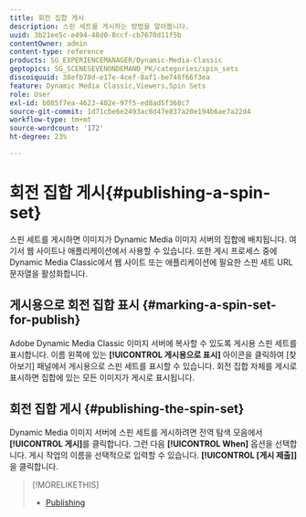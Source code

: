 ```yaml
---
title: 회전 집합 게시
description: 스핀 세트를 게시하는 방법을 알아봅니다.
uuid: 3b21ee5c-e494-48d0-8ccf-cb7670d11f5b
contentOwner: admin
content-type: reference
products: SG_EXPERIENCEMANAGER/Dynamic-Media-Classic
geptopics: SG_SCENESEVENONDEMAND_PK/categories/spin_sets
discoiquuid: 38efb70d-e17e-4cef-8af1-be748f66f3ea
feature: Dynamic Media Classic,Viewers,Spin Sets
role: User
exl-id: b085f7ea-4623-402e-97f5-ed8ad5f368c7
source-git-commit: 1d71cbe6e2493ac8d47e837a20e194b6ae7a22d4
workflow-type: tm+mt
source-wordcount: '172'
ht-degree: 23%

---
```


# 회전 집합 게시{#publishing-a-spin-set}

스핀 세트를 게시하면 이미지가 Dynamic Media 이미지 서버의 집합에 배치됩니다. 여기서 웹 사이트나 애플리케이션에서 사용할 수 있습니다. 또한 게시 프로세스 중에 Dynamic Media Classic에서 웹 사이트 또는 애플리케이션에 필요한 스핀 세트 URL 문자열을 활성화합니다.

## 게시용으로 회전 집합 표시 {#marking-a-spin-set-for-publish}

Adobe Dynamic Media Classic 이미지 서버에 복사할 수 있도록 게시용 스핀 세트를 표시합니다. 이름 왼쪽에 있는 **[!UICONTROL 게시용으로 표시]** 아이콘을 클릭하여 [찾아보기] 패널에서 게시용으로 스핀 세트를 표시할 수 있습니다. 회전 집합 자체를 게시로 표시하면 집합에 있는 모든 이미지가 게시로 표시됩니다.

## 회전 집합 게시 {#publishing-the-spin-set}

Dynamic Media 이미지 서버에 스핀 세트를 게시하려면 전역 탐색 모음에서 **[!UICONTROL 게시]**&#x200B;를 클릭합니다. 그런 다음 **[!UICONTROL When]** 옵션을 선택합니다. 게시 작업의 이름을 선택적으로 입력할 수 있습니다. **[!UICONTROL [게시 제출]]**&#x200B;을 클릭합니다.

>[!MORELIKETHIS]
>
>* [Publishing](publishing-files.md#publishing_files)

